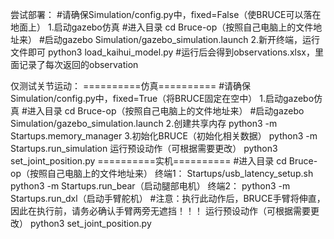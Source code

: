 尝试部署：
#请确保Simulation/config.py中，fixed=False（使BRUCE可以落在地面上）
1.启动gazebo仿真
#进入目录
cd Bruce-op（按照自己电脑上的文件地址来）
#启动gazebo
Simulation/gazebo_simulation.launch
2.新开终端，运行文件即可
python3 load_kaihui_model.py
#运行后会得到observations.xlsx，里面记录了每次返回的observation

仅测试关节运动：
==========仿真==========
#请确保Simulation/config.py中，fixed=True（将BRUCE固定在空中）
1.启动gazebo仿真
#进入目录
cd Bruce-op（按照自己电脑上的文件地址来）
#启动gazebo
Simulation/gazebo_simulation.launch
2.创建共享内存
python3 -m Startups.memory_manager
3.初始化BRUCE（初始化相关数据）
python3 -m Startups.run_simulation
运行预设动作（可根据需要更改）
python3 set_joint_position.py
==========实机==========
#进入目录
cd Bruce-op（按照自己电脑上的文件地址来）
终端1：
Startups/usb_latency_setup.sh
python3 -m Startups.run_bear（启动腿部电机）
终端2：
python3 -m Startups.run_dxl（启动手臂舵机）
#注意：执行此动作后，BRUCE手臂将伸直，因此在执行前，请务必确认手臂两旁无遮挡！！！
运行预设动作（可根据需要更改）
python3 set_joint_position.py